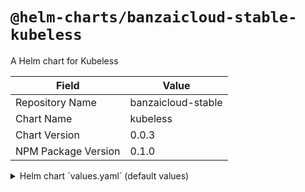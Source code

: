# `@helm-charts/banzaicloud-stable-kubeless`

A Helm chart for Kubeless

| Field               | Value              |
| ------------------- | ------------------ |
| Repository Name     | banzaicloud-stable |
| Chart Name          | kubeless           |
| Chart Version       | 0.0.3              |
| NPM Package Version | 0.1.0              |

<details>

<summary>Helm chart `values.yaml` (default values)</summary>

```yaml
# Default values for kubeless.

## Controller configuration
controller:
  deployment:
    replicaCount: 1
    image:
      repository: bitnami/kubeless-controller@sha256
      tag: 53592e0f023353665569313a1662a3aff18141e48caf4beca54d68436e71e0dc
      pullPolicy: IfNotPresent
```

</details>
